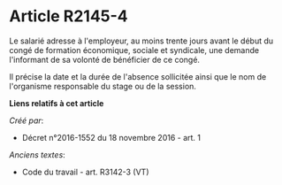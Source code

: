 # Article R2145-4

Le salarié adresse à l'employeur, au moins trente jours avant le début du congé de formation économique, sociale et
syndicale, une demande l'informant de sa volonté de bénéficier de ce congé.

Il précise la date et la durée de l'absence sollicitée ainsi que le nom de l'organisme responsable du stage ou de la session.

**Liens relatifs à cet article**

_Créé par_:

  - Décret n°2016-1552 du 18 novembre 2016 - art. 1

_Anciens textes_:

  - Code du travail - art. R3142-3 (VT)

